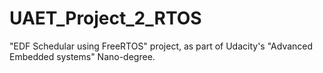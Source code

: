 # UAET_Project_2_RTOS

"EDF Schedular using FreeRTOS" project, as part of Udacity's "Advanced Embedded systems" Nano-degree.
